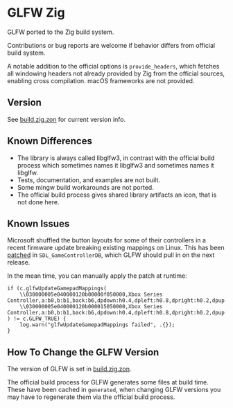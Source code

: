 # GLFW Zig

GLFW ported to the Zig build system.

Contributions or bug reports are welcome if behavior differs from official build system.

A notable addition to the official options is `provide_headers`, which fetches all windowing headers not already provided by Zig from the official sources, enabling cross compilation. macOS frameworks are not provided.

## Version

See [build.zig.zon](build.zig.zon) for current version info.

## Known Differences

* The library is always called libglfw3, in contrast with the official build process which sometimes names it libglfw3 and sometimes names it libglfw.
* Tests, documentation, and examples are not built.
* Some mingw build workarounds are not ported.
* The official build process gives shared library artifacts an icon, that is not done here.

## Known Issues

Microsoft shuffled the button layouts for some of their controllers in a recent firmware update breaking existing mappings on Linux. This has been [patched](https://github.com/mdqinc/SDL_GameControllerDB/pull/764) in `SDL_GameControllerDB`, which GLFW should pull in on the next release.

In the mean time, you can manually apply the patch at runtime:
```zig
if (c.glfwUpdateGamepadMappings(
    \\030000005e040000120b00000f050000,Xbox Series Controller,a:b0,b:b1,back:b6,dpdown:h0.4,dpleft:h0.8,dpright:h0.2,dpup:h0.1,guide:b8,leftshoulder:b4,leftstick:b9,lefttrigger:a2,leftx:a0,lefty:a1,rightshoulder:b5,rightstick:b10,righttrigger:a5,rightx:a3,righty:a4,start:b7,x:b2,y:b3,platform:Linux,
    \\030000005e040000120b000015050000,Xbox Series Controller,a:b0,b:b1,back:b6,dpdown:h0.4,dpleft:h0.8,dpright:h0.2,dpup:h0.1,guide:b8,leftshoulder:b4,leftstick:b9,lefttrigger:a2,leftx:a0,lefty:a1,rightshoulder:b5,rightstick:b10,righttrigger:a5,rightx:a3,righty:a4,start:b7,x:b2,y:b3,platform:Linux,
) != c.GLFW_TRUE) {
    log.warn("glfwUpdateGamepadMappings failed", .{});
}
```

## How To Change the GLFW Version

The version of GLFW is set in [build.zig.zon](build.zig.zon).

The official build process for GLFW generates some files at build time. These have been cached in `generated`, when changing GLFW versions you may have to regenerate them via the official build process.
